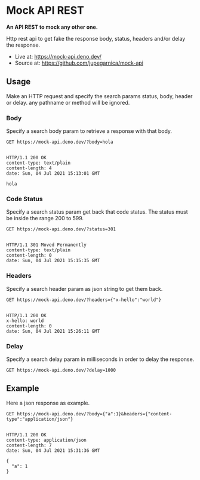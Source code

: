# Mock API REST

**An API REST to mock any other one.**

Http rest api to get fake the response body, status, headers and/or delay the response.

- Live at: https://mock-api.deno.dev/
- Source at: https://github.com/jupegarnica/mock-api

## Usage

Make an HTTP request and specify the search params status, body, header or delay.
any pathname or method will be ignored.

### Body

Specify a search body param to retrieve a response with that body.

```http
GET https://mock-api.deno.dev/?body=hola


HTTP/1.1 200 OK
content-type: text/plain
content-length: 4
date: Sun, 04 Jul 2021 15:13:01 GMT

hola
```

### Code Status

Specify a search status param get back that code status.
The status must be inside the range 200 to 599.

```http
GET https://mock-api.deno.dev/?status=301


HTTP/1.1 301 Moved Permanently
content-type: text/plain
content-length: 0
date: Sun, 04 Jul 2021 15:15:35 GMT
```

### Headers

Specify a search header param as json string to get them back.

```http
GET https://mock-api.deno.dev/?headers={"x-hello":"world"}


HTTP/1.1 200 OK
x-hello: world
content-length: 0
date: Sun, 04 Jul 2021 15:26:11 GMT
```

### Delay

Specify a search delay param in milliseconds in order to delay the response.

```http
GET https://mock-api.deno.dev/?delay=1000
```

## Example

Here a json response as example.

```http
GET https://mock-api.deno.dev/?body={"a":1}&headers={"content-type":"application/json"}


HTTP/1.1 200 OK
content-type: application/json
content-length: 7
date: Sun, 04 Jul 2021 15:31:36 GMT

{
  "a": 1
}
```
